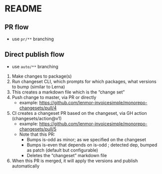 # README

## PR flow

- use `pr/**` branching

## Direct publish flow

- use `auto/**` branching

1. Make changes to package(s)
2. Run changeset CLI, which prompts for which packages, what versions to bump (similar to Lerna)
3. This creates a markdown file which is the “change set”
4. Push change to master, via PR or directly
    - example: https://github.com/lenmor-invoicesimple/monorepo-changesets/pull/4
5. CI creates a changeset PR based on the changeset, via GH action (changesets/action@v1)
    - example: https://github.com/lenmor-invoicesimple/monorepo-changesets/pull/5
    - Note that this PR:
        - Bumps is-odd as minor; as we specified on the changeset
        - Bumps is-even that depends on is-odd ; detected dep, bumped as patch (default but configurable)
        - Deletes the “changeset” markdown file
6. When this PR is merged, it will apply the versions and publish automatically
